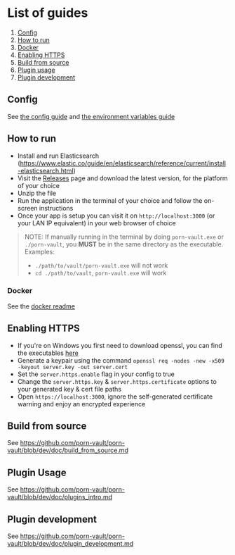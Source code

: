 # List of guides

1. [Config](#config)
2. [How to run](#how-to-run)
3. [Docker](#docker)
4. [Enabling HTTPS](#enabling-https)
5. [Build from source](#build-from-source)
6. [Plugin usage](#plugin-usage)
7. [Plugin development](#plugin-development)

## Config

See [the config guide](https://github.com/porn-vault/porn-vault/blob/dev/doc/config.md) and [the environment variables guide](https://github.com/porn-vault/porn-vault/blob/dev/doc/env.md)

## How to run

- Install and run Elasticsearch (https://www.elastic.co/guide/en/elasticsearch/reference/current/install-elasticsearch.html)
- Visit the [Releases](https://github.com/porn-vault/porn-vault/releases) page and download the latest version, for the platform of your choice
- Unzip the file
- Run the application in the terminal of your choice and follow the on-screen instructions
- Once your app is setup you can visit it on `http://localhost:3000` (or your LAN IP equivalent) in your web browser of choice

> NOTE: If manually running in the terminal by doing `porn-vault.exe` or `./porn-vault`, you **MUST** be in the same directory as the executable.
> Examples:
>
> - `./path/to/vault/porn-vault.exe` will not work
> - `cd ./path/to/vault`, `porn-vault.exe` will work

### Docker

See the [docker readme](https://github.com/porn-vault/porn-vault/blob/dev/doc/docker.md)

## Enabling HTTPS

- If you're on Windows you first need to download openssl, you can find the executables [here](https://wiki.openssl.org/index.php/Binaries)
- Generate a keypair using the command `openssl req -nodes -new -x509 -keyout server.key -out server.cert`
- Set the `server.https.enable` flag in your config to true
- Change the `server.https.key` & `server.https.certificate` options to your generated key & cert file paths
- Open `https://localhost:3000`, ignore the self-generated certificate warning and enjoy an encrypted experience

## Build from source

See https://github.com/porn-vault/porn-vault/blob/dev/doc/build_from_source.md

## Plugin Usage

See https://github.com/porn-vault/porn-vault/blob/dev/doc/plugins_intro.md

## Plugin development

See https://github.com/porn-vault/porn-vault/blob/dev/doc/plugin_development.md
